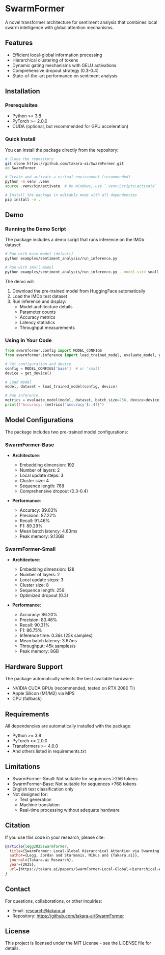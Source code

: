 # SwarmFormer

A novel transformer architecture for sentiment analysis that combines local swarm intelligence with global attention mechanisms.

## Features

- Efficient local-global information processing
- Hierarchical clustering of tokens
- Dynamic gating mechanisms with GELU activations
- Comprehensive dropout strategy (0.3-0.4)
- State-of-the-art performance on sentiment analysis

## Installation

### Prerequisites

- Python >= 3.8
- PyTorch >= 2.0.0
- CUDA (optional, but recommended for GPU acceleration)

### Quick Install

You can install the package directly from the repository:

```bash
# Clone the repository
git clone https://github.com/takara-ai/SwarmFormer.git
cd SwarmFormer

# Create and activate a virtual environment (recommended)
python -m venv .venv
source .venv/bin/activate  # On Windows, use `.venv\Scripts\activate`

# Install the package in editable mode with all dependencies
pip install -e .
```

## Demo

### Running the Demo Script

The package includes a demo script that runs inference on the IMDb dataset:

```bash
# Run with base model (default)
python examples/sentiment_analysis/run_inference.py

# Run with small model
python examples/sentiment_analysis/run_inference.py --model-size small
```

The demo will:

1. Download the pre-trained model from HuggingFace automatically
2. Load the IMDb test dataset
3. Run inference and display:
   - Model architecture details
   - Parameter counts
   - Accuracy metrics
   - Latency statistics
   - Throughput measurements

### Using in Your Code

```python
from swarmformer.config import MODEL_CONFIGS
from swarmformer.inference import load_trained_model, evaluate_model, get_device

# Get configuration and device
config = MODEL_CONFIGS['base']  # or 'small'
device = get_device()

# Load model
model, dataset = load_trained_model(config, device)

# Run inference
metrics = evaluate_model(model, dataset, batch_size=256, device=device)
print(f"Accuracy: {metrics['accuracy']:.4f}")
```

## Model Configurations

The package includes two pre-trained model configurations:

### SwarmFormer-Base

- **Architecture**:

  - Embedding dimension: 192
  - Number of layers: 2
  - Local update steps: 3
  - Cluster size: 4
  - Sequence length: 768
  - Comprehensive dropout (0.3-0.4)

- **Performance**:
  - Accuracy: 89.03%
  - Precision: 87.22%
  - Recall: 91.46%
  - F1: 89.29%
  - Mean batch latency: 4.83ms
  - Peak memory: 9.13GB

### SwarmFormer-Small

- **Architecture**:

  - Embedding dimension: 128
  - Number of layers: 2
  - Local update steps: 3
  - Cluster size: 8
  - Sequence length: 256
  - Optimized dropout (0.3)

- **Performance**:
  - Accuracy: 86.20%
  - Precision: 83.46%
  - Recall: 90.31%
  - F1: 86.75%
  - Inference time: 0.36s (25k samples)
  - Mean batch latency: 3.67ms
  - Throughput: 45k samples/s
  - Peak memory: 8GB

## Hardware Support

The package automatically selects the best available hardware:

- NVIDIA CUDA GPUs (recommended, tested on RTX 2080 Ti)
- Apple Silicon (M1/M2) via MPS
- CPU (fallback)

## Requirements

All dependencies are automatically installed with the package:

- Python >= 3.8
- PyTorch >= 2.0.0
- Transformers >= 4.0.0
- And others listed in requirements.txt

## Limitations

- SwarmFormer-Small: Not suitable for sequences >256 tokens
- SwarmFormer-Base: Not suitable for sequences >768 tokens
- English text classification only
- Not designed for:
  - Text generation
  - Machine translation
  - Real-time processing without adequate hardware

## Citation

If you use this code in your research, please cite:

```bibtex
@article{legg2025swarmformer,
  title={SwarmFormer: Local-Global Hierarchical Attention via Swarming Token Representations},
  author={Legg, Jordan and Sturmanis, Mikus and {Takara.ai}},
  journal={Takara.ai Research},
  year={2025},
  url={https://takara.ai/papers/SwarmFormer-Local-Global-Hierarchical-Attention-via-Swarming-Token-Representations.pdf}
}
```

## Contact

For questions, collaborations, or other inquiries:

- Email: research@takara.ai
- Repository: https://github.com/takara-ai/SwarmFormer

## License

This project is licensed under the MIT License - see the LICENSE file for details.

